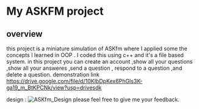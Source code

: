 # My ASKFM project
## overview
this project is a miniature simulation of ASKfm where I applied some the concepts I learned in OOP .
I coded this using c++ and it's a file based system.
in this project you can create an account ,show all your questions ,show all your answeres ,send a question , respond to a question ,and delete a question.
demonstration link https://drive.google.com/file/d/10KIbDpKex6PhGIs3K-ga19_m_BtKPCNk/view?usp=drivesdk

design  : ![ASKfm_Design](https://github.com/Heba-Islam/MyASKFMproject/assets/138635164/f20cb20b-f302-4e8a-85ee-9787ebc1e4fb)
please feel free to give me your feedback.
